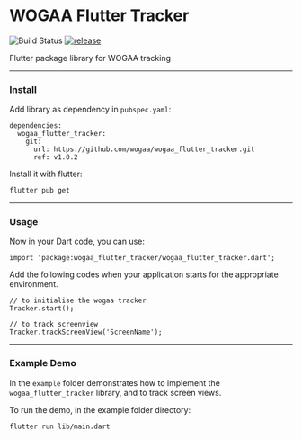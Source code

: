 # WOGAA Flutter Tracker

![Build Status](https://bamboo.ship.gov.sg/plugins/servlet/wittified/build-status/AW-FLUTTER) [![release](https://img.shields.io/badge/release-v1.0.2-green.svg)](https://semver.org)

Flutter package library for WOGAA tracking

---

### Install

Add library as dependency in `pubspec.yaml`:

```
dependencies:
  wogaa_flutter_tracker:
    git:
      url: https://github.com/wogaa/wogaa_flutter_tracker.git
      ref: v1.0.2
```

Install it with flutter:

```sh
flutter pub get
```

---

### Usage

Now in your Dart code, you can use:

```
import 'package:wogaa_flutter_tracker/wogaa_flutter_tracker.dart';
```

Add the following codes when your application starts for the appropriate environment.

```
// to initialise the wogaa tracker
Tracker.start();

// to track screenview
Tracker.trackScreenView('ScreenName');
```

---

### Example Demo

In the `example` folder demonstrates how to implement the `wogaa_flutter_tracker` library, and to track screen views.

To run the demo, in the example folder directory:

```sh
flutter run lib/main.dart
```

